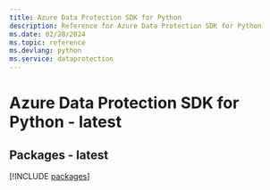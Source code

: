 ```yaml
---
title: Azure Data Protection SDK for Python
description: Reference for Azure Data Protection SDK for Python
ms.date: 02/28/2024
ms.topic: reference
ms.devlang: python
ms.service: dataprotection
---
```

# Azure Data Protection SDK for Python - latest
## Packages - latest
[!INCLUDE [packages](data-protection-index.md)]